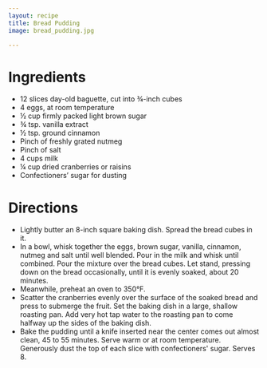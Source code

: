 ```yaml
---
layout: recipe
title: Bread Pudding
image: bread_pudding.jpg

---
```


# Ingredients

- 12 slices day-old baguette, cut into ¾-inch cubes
- 4 eggs, at room temperature
- ½ cup firmly packed light brown sugar
- ¾ tsp. vanilla extract
- ½ tsp. ground cinnamon
- Pinch of freshly grated nutmeg
- Pinch of salt
- 4 cups milk
- ¼ cup dried cranberries or raisins
- Confectioners’ sugar for dusting

# Directions

- Lightly butter an 8-inch square baking dish. Spread the bread cubes in it.
- In a bowl, whisk together the eggs, brown sugar, vanilla, cinnamon, nutmeg and salt until well blended. Pour in the milk and whisk until combined. Pour the mixture over the bread cubes. Let stand, pressing down on the bread occasionally, until it is evenly soaked, about 20 minutes.
- Meanwhile, preheat an oven to 350°F.
- Scatter the cranberries evenly over the surface of the soaked bread and press to submerge the fruit. Set the baking dish in a large, shallow roasting pan. Add very hot tap water to the roasting pan to come halfway up the sides of the baking dish.
- Bake the pudding until a knife inserted near the center comes out almost clean, 45 to 55 minutes. Serve warm or at room temperature. Generously dust the top of each slice with confectioners' sugar. Serves 8.